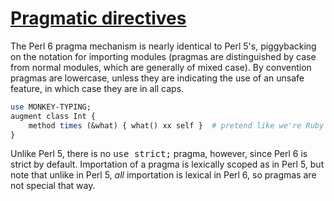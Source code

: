 [1]: http://rosettacode.org/wiki/Pragmatic_directives

# [Pragmatic directives][1]

The Perl 6 pragma mechanism is nearly identical to Perl 5's, piggybacking on the notation for importing modules (pragmas are distinguished by case from normal modules, which are generally of mixed case). By convention pragmas are lowercase, unless they are indicating the use of an unsafe feature, in which case they are in all caps.

```perl
use MONKEY-TYPING;
augment class Int {
    method times (&what) { what() xx self }  # pretend like we're Ruby
}
```


Unlike Perl 5, there is no <tt>use strict;</tt> pragma, however, since Perl 6 is strict by default. Importation of a pragma is lexically scoped as in Perl 5, but note that unlike in Perl 5, *all* importation is lexical in Perl 6, so pragmas are not special that way.